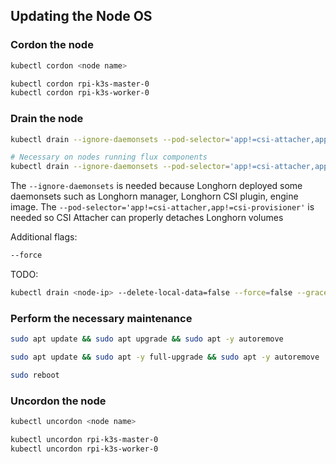 ## Updating the Node OS

### Cordon the node

```bash
kubectl cordon <node name>
```

```bash
kubectl cordon rpi-k3s-master-0
kubectl cordon rpi-k3s-worker-0
```

### Drain the node

```bash
kubectl drain --ignore-daemonsets --pod-selector='app!=csi-attacher,app!=csi-provisioner' <node name>
```

```bash
# Necessary on nodes running flux components
kubectl drain --ignore-daemonsets --pod-selector='app!=csi-attacher,app!=csi-provisioner' --delete-emptydir-data <node name>
```

The `--ignore-daemonsets` is needed because Longhorn deployed some daemonsets such as Longhorn manager, Longhorn CSI plugin, engine image. The `--pod-selector='app!=csi-attacher,app!=csi-provisioner'` is needed so CSI Attacher can properly detaches Longhorn volumes

Additional flags:

```bash
--force
```

TODO:

```bash
kubectl drain <node-ip> --delete-local-data=false --force=false --grace-period=-1 --ignore-daemonsets=true --timeout=120s
```

### Perform the necessary maintenance

```bash
sudo apt update && sudo apt upgrade && sudo apt -y autoremove
```

```bash
sudo apt update && sudo apt -y full-upgrade && sudo apt -y autoremove
```

```bash
sudo reboot
```

### Uncordon the node

```bash
kubectl uncordon <node name>
```

```bash
kubectl uncordon rpi-k3s-master-0
kubectl uncordon rpi-k3s-worker-0
```
